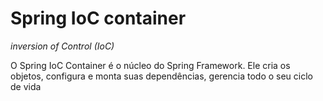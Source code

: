 # Spring IoC container 
*inversion of Control (IoC)*

O Spring IoC Container é o núcleo do Spring Framework.
Ele cria os objetos, configura e monta suas dependências, gerencia todo o seu ciclo de vida